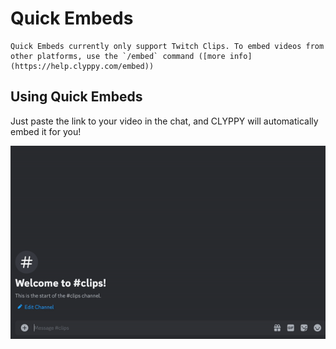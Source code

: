 # Quick Embeds

```{note}
Quick Embeds currently only support Twitch Clips. To embed videos from other platforms, use the `/embed` command ([more info](https://help.clyppy.com/embed))
```

## Using Quick Embeds

Just paste the link to your video in the chat, and CLYPPY will automatically embed it for you!

![](images/quickembed.gif)

